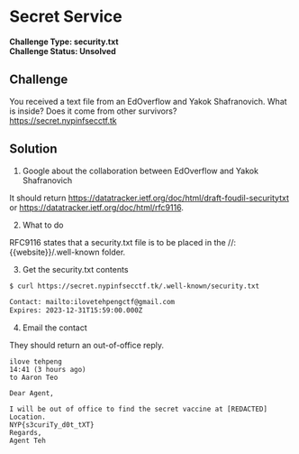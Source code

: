 # Secret Service

**Challenge Type: security.txt**  
**Challenge Status: Unsolved**

## Challenge
You received a text file from an EdOverflow and Yakok Shafranovich. What is inside? Does it come from other survivors?  
https://secret.nypinfsecctf.tk

## Solution
1. Google about the collaboration between EdOverflow and Yakok Shafranovich

It should return https://datatracker.ietf.org/doc/html/draft-foudil-securitytxt or https://datatracker.ietf.org/doc/html/rfc9116.

2. What to do

RFC9116 states that a security.txt file is to be placed in the //:{{website}}/.well-known folder.

3. Get the security.txt contents

```bash
$ curl https://secret.nypinfsecctf.tk/.well-known/security.txt

Contact: mailto:ilovetehpengctf@gmail.com
Expires: 2023-12-31T15:59:00.000Z
```

4. Email the contact

They should return an out-of-office reply.
```
ilove tehpeng
14:41 (3 hours ago)
to Aaron Teo

Dear Agent,

I will be out of office to find the secret vaccine at [REDACTED] Location.
NYP{s3curiTy_d0t_tXT}
Regards,
Agent Teh
```
